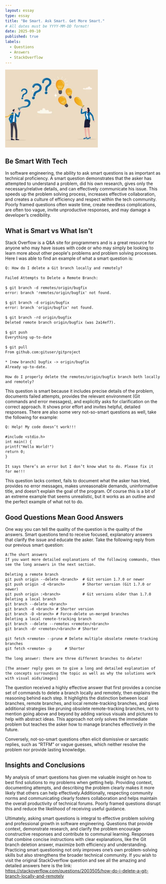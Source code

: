 ```yaml
---
layout: essay
type: essay
title: "Be Smart. Ask Smart. Get More Smart."
# All dates must be YYYY-MM-DD format!
date: 2025-09-10
published: true
labels:
  - Questions
  - Answers
  - StackOverflow
---
```


<img width="300px" class="rounded float-start pe-4" src="../img/Smart_Question_Visual.png">

## Be Smart With Tech

In software engineering, the ability to ask smart questions is as important as technical proficiency. A smart question demonstrates that the asker has attempted to understand a problem, did his own research, gives only the necessary/relative details, and can effectively communicate his issue. This speeds up the problem solving process, increases effective collaboration, and creates a culture of efficiency and respect within the tech community. Poorly framed questions often waste time, create needless complications, are often too vague, invite unproductive responses, and may damage a developer’s credibility.


## What is Smart vs What Isn't

Stack Overflow is a Q&A site for programmers and is a great resource for anyone who may have issues with code or who may simply be looking to learn more about other people's problems and problem solving processes. Here I was able to find an example of what a smart question is:

```
Q: How do I delete a Git branch locally and remotely?

Failed Attempts to Delete a Remote Branch:

$ git branch -d remotes/origin/bugfix
error: branch 'remotes/origin/bugfix' not found.

$ git branch -d origin/bugfix
error: branch 'origin/bugfix' not found.

$ git branch -rd origin/bugfix
Deleted remote branch origin/bugfix (was 2a14ef7).

$ git push
Everything up-to-date

$ git pull
From github.com:gituser/gitproject

* [new branch] bugfix -> origin/bugfix
Already up-to-date.

How do I properly delete the remotes/origin/bugfix branch both locally and remotely?
```

This question is smart because it includes precise details of the problem, documents failed attempts, provides the relevant environment (Git commands and error messages), and explicitly asks for clarification on the correct approach. It shows prior effort and invites helpful, detailed responses. There are also some very not-so-smart questions as well, take the following for example:

```
Q: Help! My code doesn’t work!!!

#include <stdio.h>
int main() {
printf("Hello World!")
return 0;
}

It says there’s an error but I don’t know what to do. Please fix it for me!!!

```
 
This question lacks context, fails to document what the asker has tried, provides no error messages, makes unreasonable demands, uninformative title, and doesn't explain the goal of the program. Of course this is a bit of an extreme example that seems unrealistic, but it works as an outline and the perfect example of what not to do. 


## Good Questions Mean Good Answers

One way you can tell the quality of the question is the quality of the answers. Smart questions tend to receive focused, explanatory answers that clarify the issue and educate the asker. Take the following reply from our previous smart question:

```
A:The short answers
If you want more detailed explanations of the following commands, then see the long answers in the next section.

Deleting a remote branch
git push origin --delete <branch>  # Git version 1.7.0 or newer
git push origin -d <branch>        # Shorter version (Git 1.7.0 or newer)
git push origin :<branch>          # Git versions older than 1.7.0
Deleting a local branch
git branch --delete <branch>
git branch -d <branch> # Shorter version
git branch -D <branch> # Force-delete un-merged branches
Deleting a local remote-tracking branch
git branch --delete --remotes <remote>/<branch>
git branch -dr <remote>/<branch> # Shorter

git fetch <remote> --prune # Delete multiple obsolete remote-tracking branches
git fetch <remote> -p      # Shorter

The long answer: there are three different branches to delete!

[The answer reply goes on to give a long and detailed explanation of the concepts surrounding the topic as well as why the solutions work with visual aids/images]
```

The question received a highly effective answer that first provides a concise set of commands to delete a branch locally and remotely, then explains the reasoning behind each step. It highlights the distinction between local branches, remote branches, and local remote-tracking branches, and gives additional strategies like pruning obsolete remote-tracking branches, not to mention going above and beyond by adding various visuals and pictures to help with abstract ideas. This approach not only solves the immediate problem but teaches the asker how to manage branches effectively in the future.

Conversely, not-so-smart questions often elicit dismissive or sarcastic replies, such as “RTFM” or vague guesses, which neither resolve the problem nor provide lasting knowledge.


## Insights and Conclusions

My analysis of smart questions has given me valuable insight on how to best find solutions to my problems when getting help. Providing context, documenting attempts, and describing the problem clearly makes it more likely that others can help effectively.Additionally, respecting community norms and communicating clearly fosters collaboration and helps maintain the overall productivity of technical forums. Poorly framed questions disrupt this and reduce the likelihood of receiving useful guidance. 

Ultimately, asking smart questions is integral to effective problem solving and professional growth in software engineering. Questions that provide context, demonstrate research, and clarify the problem encourage constructive responses and contribute to communal learning. Responses that combine concise instructions with clear explanations, like the Git branch deletion answer, maximize both efficiency and understanding. Practicing smart questioning not only improves one’s own problem-solving skills but also strengthens the broader technical community. 
If you wish to visit the original StackOverflow question and see all the amazing and detailed answers here is the link:
https://stackoverflow.com/questions/2003505/how-do-i-delete-a-git-branch-locally-and-remotely
